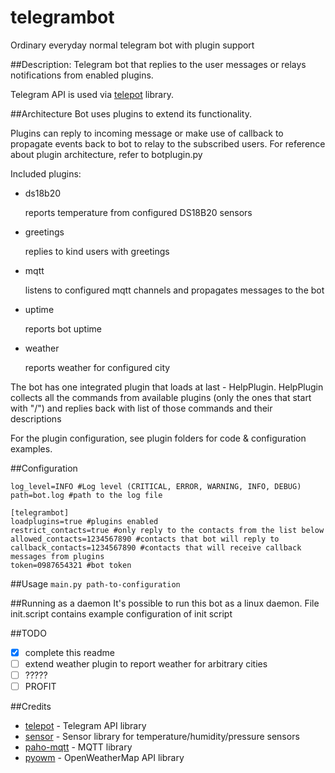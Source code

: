 # telegrambot
Ordinary everyday normal telegram bot with plugin support

##Description:
Telegram bot that replies to the user messages or relays notifications from enabled plugins. 

Telegram API is used via [telepot](https://github.com/nickoala/telepot) library.

##Architecture
Bot uses plugins to extend its functionality. 

Plugins can reply to incoming message or make use of callback to propagate events back to bot to relay to the subscribed users.
For reference about plugin architecture, refer to botplugin.py

Included plugins:
- ds18b20

   reports temperature from configured DS18B20 sensors
- greetings

   replies to kind users with greetings
- mqtt

   listens to configured mqtt channels and propagates messages to the bot
- uptime

   reports bot uptime
- weather

   reports weather for configured city
   
   
The bot has one integrated plugin that loads at last - HelpPlugin.
HelpPlugin collects all the commands from available plugins (only the ones that start with "/") and replies back with list of those commands and their descriptions 

For the plugin configuration, see plugin folders for code & configuration examples.
   
##Configuration
```[logger]
log_level=INFO #Log level (CRITICAL, ERROR, WARNING, INFO, DEBUG)
path=bot.log #path to the log file

[telegrambot]
loadplugins=true #plugins enabled
restrict_contacts=true #only reply to the contacts from the list below
allowed_contacts=1234567890 #contacts that bot will reply to
callback_contacts=1234567890 #contacts that will receive callback messages from plugins
token=0987654321 #bot token
```

##Usage
`main.py path-to-configuration`

##Running as a daemon
It's possible to run this bot as a linux daemon. File init.script contains example configuration of init script 

##TODO
- [x] complete this readme
- [ ] extend weather plugin to report weather for arbitrary cities
- [ ] ?????
- [ ] PROFIT

##Credits
- [telepot](https://github.com/nickoala/telepot) - Telegram API library
- [sensor](https://github.com/nickoala/sensor) - Sensor library for temperature/humidity/pressure sensors
- [paho-mqtt](https://github.com/eclipse/paho.mqtt.python) - MQTT library
- [pyowm](https://github.com/csparpa/pyowm) - OpenWeatherMap API library